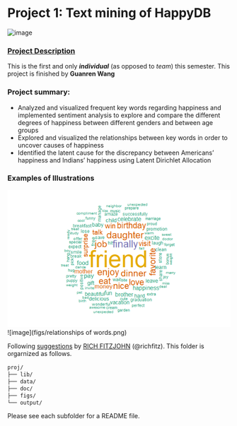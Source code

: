 # Project 1: Text mining of HappyDB

![image](figs/title.jpeg)

### [Project Description](doc/Proj1_desc.md)
This is the first and only ***individual*** (as opposed to *team*) this semester. This project is finished by **Guanren Wang**

### Project summary:
+ Analyzed and visualized frequent key words regarding happiness and implemented sentiment analysis to explore and compare the different degrees of happiness between different genders and between age groups
+ Explored and visualized the relationships between key words in order to uncover causes of happiness
+ Identified the latent cause for the discrepancy between Americans’ happiness and Indians’ happiness using Latent Dirichlet Allocation 

### Examples of Illustrations

![image](figs/wordcloud.png)
![image](figs/relationships of words.png)


Following [suggestions](http://nicercode.github.io/blog/2013-04-05-projects/) by [RICH FITZJOHN](http://nicercode.github.io/about/#Team) (@richfitz). This folder is orgarnized as follows.

```
proj/
├── lib/
├── data/
├── doc/
├── figs/
└── output/
```

Please see each subfolder for a README file.
